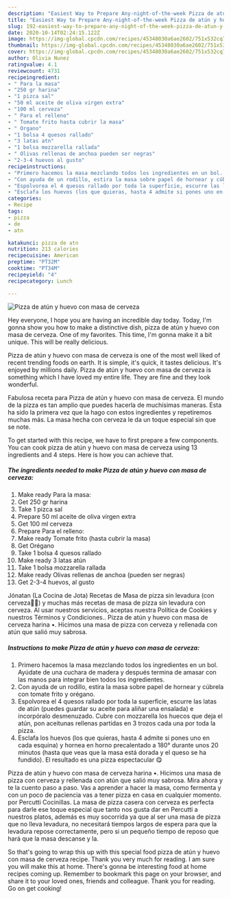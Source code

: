 ```yaml
---
description: "Easiest Way to Prepare Any-night-of-the-week Pizza de atún y huevo con masa de cerveza"
title: "Easiest Way to Prepare Any-night-of-the-week Pizza de atún y huevo con masa de cerveza"
slug: 192-easiest-way-to-prepare-any-night-of-the-week-pizza-de-atun-y-huevo-con-masa-de-cerveza
date: 2020-10-14T02:24:15.122Z
image: https://img-global.cpcdn.com/recipes/45348030a6ae2602/751x532cq70/pizza-de-atun-y-huevo-con-masa-de-cerveza-foto-principal.jpg
thumbnail: https://img-global.cpcdn.com/recipes/45348030a6ae2602/751x532cq70/pizza-de-atun-y-huevo-con-masa-de-cerveza-foto-principal.jpg
cover: https://img-global.cpcdn.com/recipes/45348030a6ae2602/751x532cq70/pizza-de-atun-y-huevo-con-masa-de-cerveza-foto-principal.jpg
author: Olivia Nunez
ratingvalue: 4.1
reviewcount: 4731
recipeingredient:
- " Para la masa"
- "250 gr harina"
- "1 pizca sal"
- "50 ml aceite de oliva virgen extra"
- "100 ml cerveza"
- " Para el relleno"
- " Tomate frito hasta cubrir la masa"
- " Organo"
- "1 bolsa 4 quesos rallado"
- "3 latas atn"
- "1 bolsa mozzarella rallada"
- " Olivas rellenas de anchoa pueden ser negras"
- "2-3-4 huevos al gusto"
recipeinstructions:
- "Primero hacemos la masa mezclando todos los ingredientes en un bol. Ayúdate de una cuchara de madera y después termina de amasar con las manos para integrar bien todos los ingredientes."
- "Con ayuda de un rodillo, estira la masa sobre papel de hornear y cúbrela con tomate frito y orégano."
- "Espolvorea el 4 quesos rallado por toda la superficie, escurre las latas de atún (puedes guardar su aceite para aliñar una ensalada) e incorpóralo desmenuzado. Cubre con mozzarella los huecos que deja el atún, pon aceitunas rellenas partidas en 3 trozos cada una por toda la pizza."
- "Esclafa los huevos (los que quieras, hasta 4 admite si pones uno en cada esquina) y hornea en horno precalentado a 180° durante unos 20 minutos (hasta que veas que la masa está dorada y el queso se ha fundido). El resultado es una pizza espectacular 😋"
categories:
- Recipe
tags:
- pizza
- de
- atn

katakunci: pizza de atn 
nutrition: 213 calories
recipecuisine: American
preptime: "PT32M"
cooktime: "PT34M"
recipeyield: "4"
recipecategory: Lunch

---
```



![Pizza de atún y huevo con masa de cerveza](https://img-global.cpcdn.com/recipes/45348030a6ae2602/751x532cq70/pizza-de-atun-y-huevo-con-masa-de-cerveza-foto-principal.jpg)

Hey everyone, I hope you are having an incredible day today. Today, I'm gonna show you how to make a distinctive dish, pizza de atún y huevo con masa de cerveza. One of my favorites. This time, I'm gonna make it a bit unique. This will be really delicious.

Pizza de atún y huevo con masa de cerveza is one of the most well liked of recent trending foods on earth. It is simple, it's quick, it tastes delicious. It's enjoyed by millions daily. Pizza de atún y huevo con masa de cerveza is something which I have loved my entire life. They are fine and they look wonderful.

Fabulosa receta para Pizza de atún y huevo con masa de cerveza. El mundo de la pizza es tan amplio que puedes hacerla de muchísimas maneras. Esta ha sido la primera vez que la hago con estos ingredientes y repetiremos muchas más. La masa hecha con cerveza le da un toque especial sin que se note.


To get started with this recipe, we have to first prepare a few components. You can cook pizza de atún y huevo con masa de cerveza using 13 ingredients and 4 steps. Here is how you can achieve that.

<!--inarticleads1-->

##### The ingredients needed to make Pizza de atún y huevo con masa de cerveza:

1. Make ready  Para la masa:
1. Get 250 gr harina
1. Take 1 pizca sal
1. Prepare 50 ml aceite de oliva virgen extra
1. Get 100 ml cerveza
1. Prepare  Para el relleno:
1. Make ready  Tomate frito (hasta cubrir la masa)
1. Get  Orégano
1. Take 1 bolsa 4 quesos rallado
1. Make ready 3 latas atún
1. Take 1 bolsa mozzarella rallada
1. Make ready  Olivas rellenas de anchoa (pueden ser negras)
1. Get 2-3-4 huevos, al gusto


Jónatan (La Cocina de Jota) Recetas de Masa de pizza sin levadura (con cerveza🍺🍻) y muchas más recetas de masa de pizza sin levadura con cerveza. Al usar nuestros servicios, aceptas nuestra Política de Cookies y nuestros Términos y Condiciones.. Pizza de atún y huevo con masa de cerveza harina •. Hicimos una masa de pizza con cerveza y rellenada con atún que salió muy sabrosa. 

<!--inarticleads2-->

##### Instructions to make Pizza de atún y huevo con masa de cerveza:

1. Primero hacemos la masa mezclando todos los ingredientes en un bol. Ayúdate de una cuchara de madera y después termina de amasar con las manos para integrar bien todos los ingredientes.
1. Con ayuda de un rodillo, estira la masa sobre papel de hornear y cúbrela con tomate frito y orégano.
1. Espolvorea el 4 quesos rallado por toda la superficie, escurre las latas de atún (puedes guardar su aceite para aliñar una ensalada) e incorpóralo desmenuzado. Cubre con mozzarella los huecos que deja el atún, pon aceitunas rellenas partidas en 3 trozos cada una por toda la pizza.
1. Esclafa los huevos (los que quieras, hasta 4 admite si pones uno en cada esquina) y hornea en horno precalentado a 180° durante unos 20 minutos (hasta que veas que la masa está dorada y el queso se ha fundido). El resultado es una pizza espectacular 😋


Pizza de atún y huevo con masa de cerveza harina •. Hicimos una masa de pizza con cerveza y rellenada con atún que salió muy sabrosa. Mira ahora y te la cuento paso a paso. Vas a aprender a hacer la masa, como fermenta y con un poco de paciencia vas a tener pizza en casa en cualquier momento. por Percutti Cocinillas. La masa de pizza casera con cerveza es perfecta para darle ese toque especial que tanto nos gusta dar en Percutti a nuestros platos, además es muy socorrida ya que al ser una masa de pizza que no lleva levadura, no necesitará tiempos largos de espera para que la levadura repose correctamente, pero si un pequeño tiempo de reposo que hará que la masa descanse y la. 

So that's going to wrap this up with this special food pizza de atún y huevo con masa de cerveza recipe. Thank you very much for reading. I am sure you will make this at home. There's gonna be interesting food at home recipes coming up. Remember to bookmark this page on your browser, and share it to your loved ones, friends and colleague. Thank you for reading. Go on get cooking!
